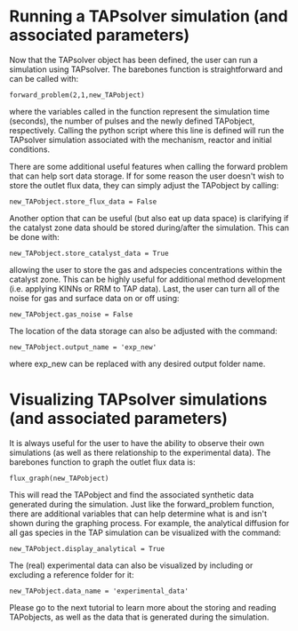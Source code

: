 

# Running a TAPsolver simulation (and associated parameters)

Now that the TAPsolver object has been defined, the user can run a simulation using TAPsolver. The barebones function is straightforward and can be called with:

	forward_problem(2,1,new_TAPobject)

where the variables called in the function represent the simulation time (seconds), the number of pulses and the newly defined TAPobject, respectively. Calling the python script where this line is defined will run the TAPsolver simulation associated with the mechanism, reactor and initial conditions. 

There are some additional useful features when calling the forward problem that can help sort data storage. If for some reason the user doesn't wish to store the outlet flux data, they can simply adjust the TAPobject by calling:

	new_TAPobject.store_flux_data = False

Another option that can be useful (but also eat up data space) is clarifying if the catalyst zone data should be stored during/after the simulation. This can be done with:

	new_TAPobject.store_catalyst_data = True

allowing the user to store the gas and adspecies concentrations within the catalyst zone. This can be highly useful for additional method development (i.e. applying KINNs or RRM to TAP data). Last, the user can turn all of the noise for gas and surface data on or off using:

	new_TAPobject.gas_noise = False 

The location of the data storage can also be adjusted with the command:

	new_TAPobject.output_name = 'exp_new'

where exp_new can be replaced with any desired output folder name. 

# Visualizing TAPsolver simulations (and associated parameters)

It is always useful for the user to have the ability to observe their own simulations (as well as there relationship to the experimental data). The barebones function to graph the outlet flux data is:

	flux_graph(new_TAPobject)

This will read the TAPobject and find the associated synthetic data generated during the simulation. Just like the forward_problem function, there are additional variables that can help determine what is and isn't shown during the graphing process. For example, the analytical diffusion for all gas species in the TAP simulation can be visualized with the command:

	new_TAPobject.display_analytical = True

The (real) experimental data can also be visualized by including or excluding a reference folder for it:

	new_TAPobject.data_name = 'experimental_data'

Please go to the next tutorial to learn more about the storing and reading TAPobjects, as well as the data that is generated during the simulation.
